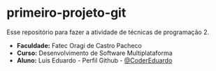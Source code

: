 # primeiro-projeto-git
Esse repositório para fazer a atividade de técnicas de programação 2. 

- **Faculdade:** Fatec Oragi de Castro Pacheco
- **Curso:** Desenvolvimento de Software Multiplataforma
- **Aluno:** Luis Eduardo - Perfil Github - [@CoderEduardo](https://github.com/CoderEduardo)
 
